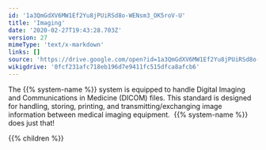 ```yaml
---
id: '1a3QmGdXV6MW1Ef2Yu8jPUiRSd8o-WENsm3_OK5roV-U'
title: 'Imaging'
date: '2020-02-27T19:43:28.703Z'
version: 27
mimeType: 'text/x-markdown'
links: []
source: 'https://drive.google.com/open?id=1a3QmGdXV6MW1Ef2Yu8jPUiRSd8o-WENsm3_OK5roV-U'
wikigdrive: '0fcf231afc718eb196d7e9411fc515dfca8afcb6'
---
```

The {{% system-name %}} system is equipped to handle Digital Imaging and Communications in Medicine (DICOM) files. This standard is designed for handling, storing, printing, and transmitting/exchanging image information between medical imaging equipment.  {{% system-name %}} does just that!

{{% children %}}
